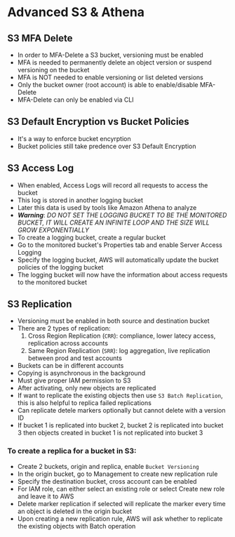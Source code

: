 # Advanced S3 & Athena

## S3 MFA Delete
- In order to MFA-Delete a S3 bucket, versioning must be enabled
- MFA is needed to permanently delete an object version or suspend versioning on the bucket
- MFA is NOT needed to enable versioning or list deleted versions
- Only the bucket owner (root account) is able to enable/disable MFA-Delete
- MFA-Delete can only be enabled via CLI

## S3 Default Encryption vs Bucket Policies
- It's a way to enforce bucket encyrption
- Bucket policies still take predence over S3 Default Encryption

## S3 Access Log
- When enabled, Access Logs will record all requests to access the bucket
- This log is stored in another logging bucket
- Later this data is used by tools like Amazon Athena to analyze
- ***Warning***: *DO NOT SET THE LOGGING BUCKET TO BE THE MONITORED BUCKET, IT WILL CREATE AN INFINITE LOOP AND THE SIZE WILL GROW EXPONENTIALLY*
- To create a logging bucket, create a regular bucket
- Go to the monitored bucket's Properties tab and enable Server Access Logging
- Specify the logging bucket, AWS will automatically update the bucket policies of the logging bucket
- The logging bucket will now have the information about access requests to the monitored bucket

## S3 Replication
- Versioning must be enabled in both source and destination bucket
- There are 2 types of replication:
  1. Cross Region Replication (```CRR```): compliance, lower latecy access, replication across accounts
  2. Same Region Replication (```SRR```): log aggregation, live replication between prod and test accounts
- Buckets can be in different accounts
- Copying is asynchronous in the background
- Must give proper IAM permission to S3
- After activating, only new objects are replicated
- If want to replicate the existing objects then use ```S3 Batch Replication```, this is also helpful to replica failed replications
- Can replicate detele markers optionally but cannot delete with a version ID
- If bucket 1 is replicated into bucket 2, bucket 2 is replicated into bucket 3 then objects created in bucket 1 is not replicated into bucket 3

### To create a replica for a bucket in S3:
- Create 2 buckets, origin and replica, enable `Bucket Versioning`
- In the origin bucket, go to Management to create new replication rule
- Specify the destination bucket, cross account can be enabled
- For IAM role, can either select an existing role or select Create new role and leave it to AWS
- Delete marker replication if selected will replicate the marker every time an object is deleted in the origin bucket
- Upon creating a new replication rule, AWS will ask whether to replicate the existing objects with Batch operation